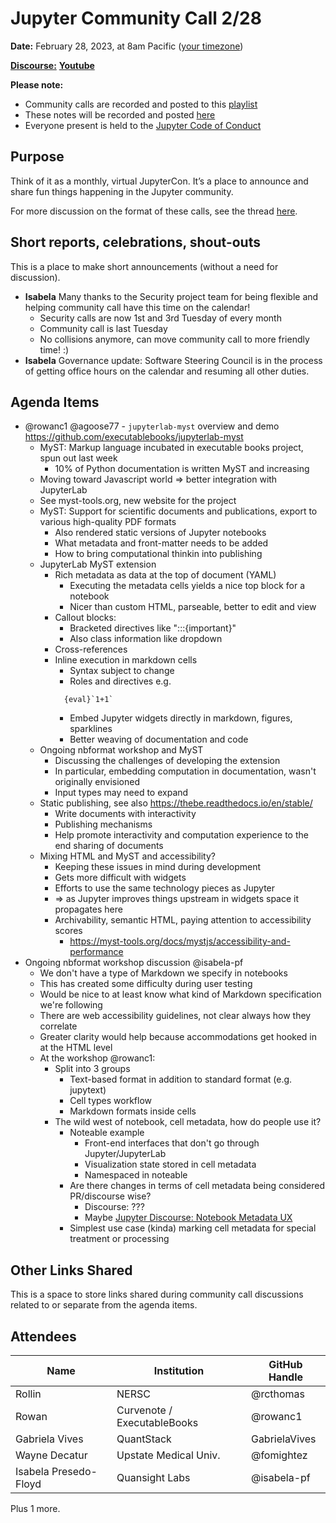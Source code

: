 # Jupyter Community Call 2/28

**Date:** February 28, 2023, at 8am Pacific ([your timezone](https://arewemeetingyet.com/Los%20Angeles/2023-02-28/08:00/Jupyter%20Community%20Call))

[**Discourse:**](https://discourse.jupyter.org/t/jupyter-community-calls/668)
[**Youtube**](https://youtu.be/718KFe6MMW4)

**Please note:**
- Community calls are recorded and posted to this [playlist](https://www.youtube.com/playlist?list=PLUrHeD2K9Cmkoamm4NjLmvXC4Y6E1o8SP)
- These notes will be recorded and posted [here](https://jupyter.readthedocs.io/en/latest/community/community-call-notes/index.html)
- Everyone present is held to the [Jupyter Code of Conduct](https://jupyter.org/conduct)

## Purpose

Think of it as a monthly, virtual JupyterCon. It’s a place to announce and share fun things happening in the Jupyter community.

For more discussion on the format of these calls, see the thread [here](https://discourse.jupyter.org/t/reviving-the-all-jupyter-team-meetings/423).

## Short reports, celebrations, shout-outs

This is a place to make short announcements (without a need for discussion). 

* **Isabela** Many thanks to the Security project team for being flexible and helping community call have this time on the calendar!
    * Security calls are now 1st and 3rd Tuesday of every month
    * Community call is last Tuesday
    * No collisions anymore, can move community call to more friendly time! :)
* **Isabela** Governance update: Software Steering Council is in the process of getting office hours on the calendar and resuming all other duties.

## Agenda Items

* @rowanc1 @agoose77 - `jupyterlab-myst` overview and demo https://github.com/executablebooks/jupyterlab-myst
    * MyST: Markup language incubated in executable books project, spun out last week
        * 10% of Python documentation is written MyST and increasing
    * Moving toward Javascript world => better integration with JupyterLab
    * See myst-tools.org, new website for the project
    * MyST: Support for scientific documents and publications, export to various high-quality PDF formats
        * Also rendered static versions of Jupyter notebooks
        * What metadata and front-matter needs to be added
        * How to bring computational thinkin into publishing
    * JupyterLab MyST extension
        * Rich metadata as data at the top of document (YAML)
            * Executing the metadata cells yields a nice top block for a notebook
            * Nicer than custom HTML, parseable, better to edit and view
        * Callout blocks:
            * Bracketed directives like ":::{important}"
            * Also class information like dropdown
        * Cross-references
        * Inline execution in markdown cells
            * Syntax subject to change
            * Roles and directives e.g.
            ```
              {eval}`1+1`
            ```
            * Embed Jupyter widgets directly in markdown, figures, sparklines
            * Better weaving of documentation and code
    * Ongoing nbformat workshop and MyST
        * Discussing the challenges of developing the extension
        * In particular, embedding computation in documentation, wasn't originally envisioned
        * Input types may need to expand
    * Static publishing, see also https://thebe.readthedocs.io/en/stable/
        * Write documents with interactivity
        * Publishing mechanisms
        * Help promote interactivity and computation experience to the end sharing of documents
    * Mixing HTML and MyST and accessibility?
        * Keeping these issues in mind during development
        * Gets more difficult with widgets
        * Efforts to use the same technology pieces as Jupyter
        * => as Jupyter improves things upstream in widgets space it propagates here
        * Archivability, semantic HTML, paying attention to accessibility scores
            * https://myst-tools.org/docs/mystjs/accessibility-and-performance
* Ongoing nbformat workshop discussion @isabela-pf
    * We don't have a type of Markdown we specify in notebooks
    * This has created some difficulty during user testing
    * Would be nice to at least know what kind of Markdown specification we're following
    * There are web accessibility guidelines, not clear always how they correlate
    * Greater clarity would help because accommodations get hooked in at the HTML level
    * At the workshop @rowanc1:
        * Split into 3 groups
            * Text-based format in addition to standard format (e.g. jupytext)
            * Cell types workflow
            * Markdown formats inside cells
        * The wild west of notebook, cell metadata, how do people use it?
            * Noteable example
                * Front-end interfaces that don't go through Jupyter/JupyterLab
                * Visualization state stored in cell metadata
                * Namespaced in noteable
            * Are there changes in terms of cell metadata being considered PR/discourse wise?
                * Discourse: ???
                * Maybe [Jupyter Discourse: Notebook Metadata UX](https://discourse.jupyter.org/t/notebook-metadata-ux/17507_)
            * Simplest use case (kinda) marking cell metadata for special treatment or processing 

## Other Links Shared

This is a space to store links shared during community call discussions related to or separate from the agenda items.

## Attendees

|   Name   |           Institution     | GitHub Handle                     |
|----------|---------------------------|-----------------------------------|
| Rollin   | NERSC                     | @rcthomas                         |
| Rowan          | Curvenote / ExecutableBooks | @rowanc1 |
| Gabriela Vives         |QuantStack            |GabrielaVives |
| Wayne Decatur  | Upstate Medical Univ. | @fomightez |
| Isabela Presedo-Floyd | Quansight Labs | @isabela-pf |

Plus 1 more.
